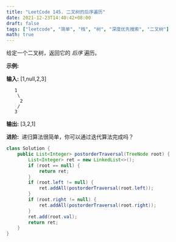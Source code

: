 ```yaml
---
title: "LeetCode 145. 二叉树的后序遍历"
date: 2021-12-23T14:40:42+08:00
draft: false
tags: ["leetcode", "简单", "栈", "树", "深度优先搜索", "二叉树"]
math: true
---
```


给定一个二叉树，返回它的 _后序_ 遍历。

<!--more-->

**示例:**

**输入:** [1,null,2,3]

```
   1
    \
     2
    /
   3
```

**输出:** [3,2,1]

**进阶:**  递归算法很简单，你可以通过迭代算法完成吗？

```java
class Solution {
    public List<Integer> postorderTraversal(TreeNode root) {
        List<Integer> ret = new LinkedList<>();
        if (root == null) {
            return ret;
        }
        if (root.left != null) {
            ret.addAll(postorderTraversal(root.left));
        }
        if (root.right != null) {
            ret.addAll(postorderTraversal(root.right));
        }
        ret.add(root.val);
        return ret;
    }
}
```
